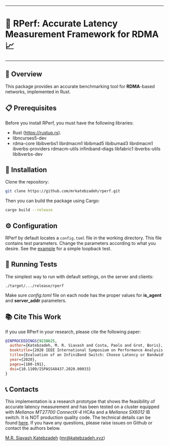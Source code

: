 -------------------------------------------------------------------------------

# 🚀 RPerf: Accurate Latency Measurement Framework for RDMA 📈

-------------------------------------------------------------------------------


## 🎯 Overview

This package provides an accurate benchmarking tool for **RDMA**-based networks, implemented in Rust.

## 📋 Prerequisites

Before you install RPerf, you must have the following libraries:

- Rust (https://rustup.rs).
- libncurses5-dev
- rdma-core libibverbs1 librdmacm1 libibmad5 libibumad3 librdmacm1 ibverbs-providers rdmacm-utils infiniband-diags libfabric1 ibverbs-utils libibverbs-dev

## 🔧 Installation

Clone the repository:
```sh
git clone https://github.com/mrkatebzadeh/rperf.git
```
Then you can build the package using Cargo:
```sh
cargo build --release
```

## ⚙️ Configuration

RPerf by default locates a `config.toml` file in the working directory. This file contains test parameters. Change the parameters according to what you desire. See the [example](./example/README.md) for a simple loopback test.

## 🏃 Running Tests
The simplest way to run with default settings, on the server and clients:
```
./target/.../release/rperf
```
Make sure *config.toml* file on each node has the proper values for __is_agent__ and __server_addr__ parameters.


## 📚 Cite This Work

If you use RPerf in your research, please cite the following paper:

```bibtex
@INPROCEEDINGS{9238625,
  author={Katebzadeh, M. R. Siavash and Costa, Paolo and Grot, Boris},
  booktitle={2020 IEEE International Symposium on Performance Analysis of Systems and Software (ISPASS)},
  title={Evaluation of an InfiniBand Switch: Choose Latency or Bandwidth, but Not Both},
  year={2020},
  pages={180-191},
  doi={10.1109/ISPASS48437.2020.00033}
}
```

## 📞 Contacts

This implementation is a research prototype that shows the feasibility of accurate latency measurement and has been tested on a cluster equipped with _Mellanox MT27700 ConnectX-4_ HCAs and a _Mellanox SX6012_ IB switch. It is NOT production quality code. The technical details can be found [here](https://ease-lab.github.io/ease_website/pubs/RPERF_ISPASS20.pdf). If you have any questions, please raise issues on Github or contact the authors below.

[M.R. Siavash Katebzadeh](http://mr.katebzadeh.xyz) (mr@katebzadeh.xyz)
